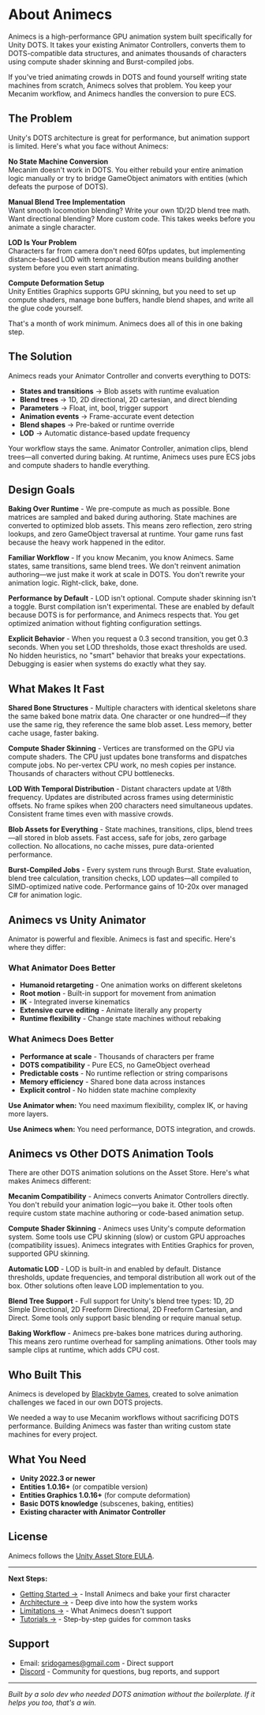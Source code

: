 # About Animecs

Animecs is a high-performance GPU animation system built specifically for Unity DOTS. It takes your existing Animator Controllers, converts them to DOTS-compatible data structures, and animates thousands of characters using compute shader skinning and Burst-compiled jobs.

If you've tried animating crowds in DOTS and found yourself writing state machines from scratch, Animecs solves that problem. You keep your Mecanim workflow, and Animecs handles the conversion to pure ECS.

## The Problem

Unity's DOTS architecture is great for performance, but animation support is limited. Here's what you face without Animecs:

**No State Machine Conversion**  
Mecanim doesn't work in DOTS. You either rebuild your entire animation logic manually or try to bridge GameObject animators with entities (which defeats the purpose of DOTS).

**Manual Blend Tree Implementation**  
Want smooth locomotion blending? Write your own 1D/2D blend tree math. Want directional blending? More custom code. This takes weeks before you animate a single character.

**LOD Is Your Problem**  
Characters far from camera don't need 60fps updates, but implementing distance-based LOD with temporal distribution means building another system before you even start animating.

**Compute Deformation Setup**  
Unity Entities Graphics supports GPU skinning, but you need to set up compute shaders, manage bone buffers, handle blend shapes, and write all the glue code yourself.

That's a month of work minimum. Animecs does all of this in one baking step.

## The Solution

Animecs reads your Animator Controller and converts everything to DOTS:

- **States and transitions** → Blob assets with runtime evaluation
- **Blend trees** → 1D, 2D directional, 2D cartesian, and direct blending
- **Parameters** → Float, int, bool, trigger support
- **Animation events** → Frame-accurate event detection
- **Blend shapes** → Pre-baked or runtime override
- **LOD** → Automatic distance-based update frequency

Your workflow stays the same. Animator Controller, animation clips, blend trees—all converted during baking. At runtime, Animecs uses pure ECS jobs and compute shaders to handle everything.

## Design Goals

**Baking Over Runtime** - We pre-compute as much as possible. Bone matrices are sampled and baked during authoring. State machines are converted to optimized blob assets. This means zero reflection, zero string lookups, and zero GameObject traversal at runtime. Your game runs fast because the heavy work happened in the editor.

**Familiar Workflow** - If you know Mecanim, you know Animecs. Same states, same transitions, same blend trees. We don't reinvent animation authoring—we just make it work at scale in DOTS. You don't rewrite your animation logic. Right-click, bake, done.

**Performance by Default** - LOD isn't optional. Compute shader skinning isn't a toggle. Burst compilation isn't experimental. These are enabled by default because DOTS is for performance, and Animecs respects that. You get optimized animation without fighting configuration settings.

**Explicit Behavior** - When you request a 0.3 second transition, you get 0.3 seconds. When you set LOD thresholds, those exact thresholds are used. No hidden heuristics, no "smart" behavior that breaks your expectations. Debugging is easier when systems do exactly what they say.

## What Makes It Fast

**Shared Bone Structures** - Multiple characters with identical skeletons share the same baked bone matrix data. One character or one hundred—if they use the same rig, they reference the same blob asset. Less memory, better cache usage, faster baking.

**Compute Shader Skinning** - Vertices are transformed on the GPU via compute shaders. The CPU just updates bone transforms and dispatches compute jobs. No per-vertex CPU work, no mesh copies per instance. Thousands of characters without CPU bottlenecks.

**LOD With Temporal Distribution** - Distant characters update at 1/8th frequency. Updates are distributed across frames using deterministic offsets. No frame spikes when 200 characters need simultaneous updates. Consistent frame times even with massive crowds.

**Blob Assets for Everything** - State machines, transitions, clips, blend trees—all stored in blob assets. Fast access, safe for jobs, zero garbage collection. No allocations, no cache misses, pure data-oriented performance.

**Burst-Compiled Jobs** - Every system runs through Burst. State evaluation, blend tree calculation, transition checks, LOD updates—all compiled to SIMD-optimized native code. Performance gains of 10-20x over managed C# for animation logic.

## Animecs vs Unity Animator

Animator is powerful and flexible. Animecs is fast and specific. Here's where they differ:

### What Animator Does Better

- **Humanoid retargeting** - One animation works on different skeletons
- **Root motion** - Built-in support for movement from animation
- **IK** - Integrated inverse kinematics
- **Extensive curve editing** - Animate literally any property
- **Runtime flexibility** - Change state machines without rebaking

### What Animecs Does Better

- **Performance at scale** - Thousands of characters per frame
- **DOTS compatibility** - Pure ECS, no GameObject overhead
- **Predictable costs** - No runtime reflection or string comparisons
- **Memory efficiency** - Shared bone data across instances
- **Explicit control** - No hidden state machine complexity

**Use Animator when:** You need maximum flexibility, complex IK, or having more layers.

**Use Animecs when:** You need performance, DOTS integration, and crowds.

## Animecs vs Other DOTS Animation Tools

There are other DOTS animation solutions on the Asset Store. Here's what makes Animecs different:

**Mecanim Compatibility** - Animecs converts Animator Controllers directly. You don't rebuild your animation logic—you bake it. Other tools often require custom state machine authoring or code-based animation setup.

**Compute Shader Skinning** - Animecs uses Unity's compute deformation system. Some tools use CPU skinning (slow) or custom GPU approaches (compatibility issues). Animecs integrates with Entities Graphics for proven, supported GPU skinning.

**Automatic LOD** - LOD is built-in and enabled by default. Distance thresholds, update frequencies, and temporal distribution all work out of the box. Other solutions often leave LOD implementation to you.

**Blend Tree Support** - Full support for Unity's blend tree types: 1D, 2D Simple Directional, 2D Freeform Directional, 2D Freeform Cartesian, and Direct. Some tools only support basic blending or require manual setup.

**Baking Workflow** - Animecs pre-bakes bone matrices during authoring. This means zero runtime overhead for sampling animations. Other tools may sample clips at runtime, which adds CPU cost.

## Who Built This

Animecs is developed by [Blackbyte Games](https://blackbytegames.com), created to solve animation challenges we faced in our own DOTS projects.

We needed a way to use Mecanim workflows without sacrificing DOTS performance. Building Animecs was faster than writing custom state machines for every project.

## What You Need

- **Unity 2022.3 or newer**
- **Entities 1.0.16+** (or compatible version)
- **Entities Graphics 1.0.16+** (for compute deformation)
- **Basic DOTS knowledge** (subscenes, baking, entities)
- **Existing character with Animator Controller**

## License

Animecs follows the [Unity Asset Store EULA](../license.md).

---

**Next Steps:**

- [Getting Started →](manual/getting-started.md) - Install Animecs and bake your first character
- [Architecture →](manual/architecture.md) - Deep dive into how the system works
- [Limitations →](manual/limitations.md) - What Animecs doesn't support
- [Tutorials →](manual/tutorials/basic-setup.md) - Step-by-step guides for common tasks

## Support
- Email: [sridogames@gmail.com](mailto:sridogames@gmail.com) - Direct support
- [Discord](https://discord.gg/f6rzh5f5) - Community for questions, bug reports, and support

---

*Built by a solo dev who needed DOTS animation without the boilerplate. If it helps you too, that's a win.*
